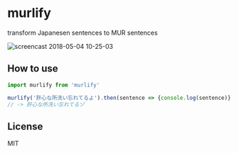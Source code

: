 # murlify

transform Japanesen sentences to MUR sentences

![screencast 2018-05-04 10-25-03](https://user-images.githubusercontent.com/12756563/39609663-95629388-4f85-11e8-84ac-fcaa03c6d176.gif)

## How to use

```javascript
import murlify from 'murlify'

murlify('肝心な所洗い忘れてるよ').then(sentence => {console.log(sentence)})
// -> 肝心な所洗い忘れてるゾ
```

## License

MIT
